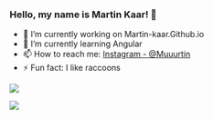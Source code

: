 ### Hello, my name is Martin Kaar! 👋

- 🔭 I’m currently working on Martin-kaar.Github.io 
- 🌱 I’m currently learning Angular
- 📫 How to reach me: [Instagram - @Muuurtin](https://www.instagram.com/muuurtin/) 
- ⚡ Fun fact: I like raccoons

<img aling="left" src="https://github-readme-stats.vercel.app/api/top-langs/?username=martin-kaar&layout=compact)](https://github.com/anuraghazra/github-readme-stats"> </p>
<img src="https://github-readme-stats.vercel.app/api?username=martin-kaar&&show_icons=true&title_color=ffffff&icon_color=blue&text_color=daf7dc&bg_color=151515">
